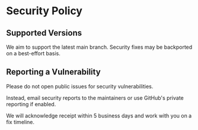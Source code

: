 # Security Policy

## Supported Versions

We aim to support the latest main branch. Security fixes may be backported on a best-effort basis.

## Reporting a Vulnerability

Please do not open public issues for security vulnerabilities.

Instead, email security reports to the maintainers or use GitHub's private reporting if enabled.

We will acknowledge receipt within 5 business days and work with you on a fix timeline.
